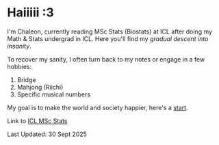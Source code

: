 # Haiiiii :3

I'm Chaleon, currently reading MSc Stats (Biostats) at ICL after doing my Math & Stats undergrad in ICL. Here you'll find my _gradual descent into insanity_.

To recover my sanity, I often turn back to my notes or engage in a few hobbies:
1. Bridge
2. Mahjong (Riichi)
3. Specific musical numbers

My goal is to make the world and society happier, here's a [start](https://www.youtube.com/watch?v=dQw4w9WgXcQ).

Link to [ICL MSc Stats](https://www.imperial.ac.uk/study/courses/postgraduate-taught/statistics/)

Last Updated: 30 Sept 2025